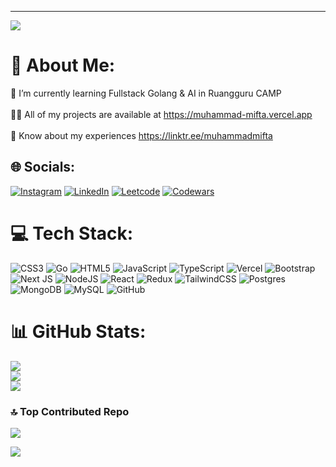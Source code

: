 ---
[![](https://visitcount.itsvg.in/api?id=MuhammadMiftaa&icon=6&color=0)](https://visitcount.itsvg.in)

# 💫 About Me:
🌱 I’m currently learning Fullstack Golang & AI in Ruangguru CAMP<br><br>👨‍💻 All of my projects are available at https://muhammad-mifta.vercel.app<br><br>📄 Know about my experiences https://linktr.ee/muhammadmifta


## 🌐 Socials:
[![Instagram](https://img.shields.io/badge/Instagram-%23E4405F.svg?logo=Instagram&logoColor=white)](https://instagram.com/muhammadmiftaaa_) [![LinkedIn](https://img.shields.io/badge/LinkedIn-%230077B5.svg?logo=linkedin&logoColor=white)](https://linkedin.com/in/muhammad-mifta) [![Leetcode](https://img.shields.io/badge/Leetcode-grey?style=flat&logo=leetcode)](https://leetcode.com/u/muhammadmiftaa) [![Codewars](https://img.shields.io/badge/Codewars-black?style=flat&logo=codewars)](https://www.codewars.com/users/MuhammadMiftaa)

# 💻 Tech Stack:
![CSS3](https://img.shields.io/badge/css3-%231572B6.svg?style=flat&logo=css3&logoColor=white) ![Go](https://img.shields.io/badge/go-%2300ADD8.svg?style=flat&logo=go&logoColor=white) ![HTML5](https://img.shields.io/badge/html5-%23E34F26.svg?style=flat&logo=html5&logoColor=white) ![JavaScript](https://img.shields.io/badge/javascript-%23323330.svg?style=flat&logo=javascript&logoColor=%23F7DF1E) ![TypeScript](https://img.shields.io/badge/typescript-%23007ACC.svg?style=flat&logo=typescript&logoColor=white) ![Vercel](https://img.shields.io/badge/vercel-%23000000.svg?style=flat&logo=vercel&logoColor=white) ![Bootstrap](https://img.shields.io/badge/bootstrap-%238511FA.svg?style=flat&logo=bootstrap&logoColor=white) ![Next JS](https://img.shields.io/badge/Next-black?style=flat&logo=next.js&logoColor=white) ![NodeJS](https://img.shields.io/badge/node.js-6DA55F?style=flat&logo=node.js&logoColor=white) ![React](https://img.shields.io/badge/react-%2320232a.svg?style=flat&logo=react&logoColor=%2361DAFB) ![Redux](https://img.shields.io/badge/redux-%23593d88.svg?style=flat&logo=redux&logoColor=white) ![TailwindCSS](https://img.shields.io/badge/tailwindcss-%2338B2AC.svg?style=flat&logo=tailwind-css&logoColor=white) ![Postgres](https://img.shields.io/badge/postgres-%23316192.svg?style=flat&logo=postgresql&logoColor=white) ![MongoDB](https://img.shields.io/badge/MongoDB-%234ea94b.svg?style=flat&logo=mongodb&logoColor=white) ![MySQL](https://img.shields.io/badge/mysql-4479A1.svg?style=flat&logo=mysql&logoColor=white) ![GitHub](https://img.shields.io/badge/github-%23121011.svg?style=flat&logo=github&logoColor=white)
# 📊 GitHub Stats:
![](https://github-readme-stats.vercel.app/api?username=MuhammadMiftaa&theme=blue_navy&hide_border=false&include_all_commits=true&count_private=true)<br/>
![](https://github-readme-streak-stats.herokuapp.com/?user=MuhammadMiftaa&theme=blue_navy&hide_border=false)<br/>
![](https://github-readme-stats.vercel.app/api/top-langs/?username=MuhammadMiftaa&theme=blue_navy&hide_border=false&include_all_commits=true&count_private=true&layout=compact)

### 🔝 Top Contributed Repo
![](https://github-contributor-stats.vercel.app/api?username=MuhammadMiftaa&limit=5&theme=blue_navy&combine_all_yearly_contributions=true)

![](https://quotes-github-readme.vercel.app/api?type=vertical&theme=tokyonight&quote=Ten%20thousand%20hours%20is%20the%20magic%20number%20of%20greatness&author=Malcolm%20Gladwell)

<!-- Proudly created with GPRM ( https://gprm.itsvg.in ) -->
